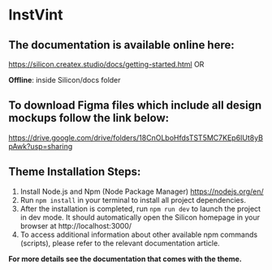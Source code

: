 # InstVint

## The documentation is available online here:
https://silicon.createx.studio/docs/getting-started.html
OR

**Offline**: inside Silicon/docs folder

## To download Figma files which include all design mockups follow the link below:
https://drive.google.com/drive/folders/18CnOLboHfdsTST5MC7KEp6IUt8yBpAwk?usp=sharing

## Theme Installation Steps:
1. Install Node.js and Npm (Node Package Manager)
https://nodejs.org/en/
2. Run `npm install` in your terminal to install all project dependencies.
3. After the installation is completed, run `npm run dev` to launch the project in dev mode. It should automatically open the Silicon homepage in your browser at http://localhost:3000/
4. To access additional information about other available npm commands (scripts), please refer to the relevant documentation article.

**For more details see the documentation that comes with the theme.**
